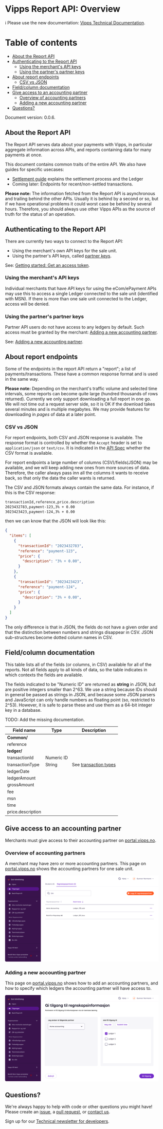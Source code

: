 <!-- START_METADATA
---
title: API Guide: Overview
sidebar_position: 5
---
END_METADATA -->

# Vipps Report API: Overview

<!-- START_COMMENT -->

ℹ️ Please use the new documentation:
[Vipps Technical Documentation](https://vippsas.github.io/vipps-developer-docs/).

<!-- END_COMMENT -->

<!-- START_TOC -->

# Table of contents

- [About the Report API](#about-the-report-api)
- [Authenticating to the Report API](#authenticating-to-the-report-api)
  - [Using the merchant's API keys](#using-the-merchants-api-keys)
  - [Using the partner's partner keys](#using-the-partners-partner-keys)
- [About report endpoints](#about-report-endpoints)
  - [CSV vs JSON](#csv-vs-json)
- [Field/column documentation](#fieldcolumn-documentation)
- [Give access to an accounting partner](#give-access-to-an-accounting-partner)
  - [Overview of accounting partners](#overview-of-accounting-partners)
  - [Adding a new accounting partner](#adding-a-new-accounting-partner)
- [Questions?](#questions)

<!-- END_TOC -->

Document version: 0.0.6.

## About the Report API

The Report API serves data about your payments with Vipps, in particular
aggregate information across APIs, and reports containing data for many
payments at once.

This document contains common traits of the entire API.
We also have guides for specific usecases:

* [Settlement guide](vipps-report-api-settlement-guide.md) explains the settlement process and the Ledger
* Coming later: Endpoints for recent/non-settled transactions.


**Please note:** The information fetched from the Report API is
asynchronous and trailing behind the other APIs. Usually it is behind
by a second or so, but if we have operational problems it could worst
case be behind by several hours. Therefore, you should always use other
Vipps APIs as the source of truth for the status of an operation.

## Authenticating to the Report API

There are currently two ways to connect to the Report API:
* Using the merchant's own API keys for the sale unit.
* Using the partner's API keys, called
  [partner keys](https://vippsas.github.io/vipps-developer-docs/docs/vipps-partner/#partner-keys).

See:
[Getting started: Get an access token](https://vippsas.github.io/vipps-developer-docs/docs/vipps-developers/vipps-getting-started#get-an-access-token).

### Using the merchant's API keys

Individual merchants that have API keys
for using the eCom/ePayment APIs may use this to access a single
Ledger connected to the sale unit (identified with MSN). If there
is more than one sale unit connected to the Ledger, access will be denied.

### Using the partner's partner keys

Partner API users do not have access to any ledgers by default. Such
access must be granted by the merchant:
[Adding a new accounting partner](#adding-a-new-accounting-partner).

See:
[Adding a new accounting partner](#adding-a-new-accounting-partner).


## About report endpoints

Some of the endpoints in the report API return a "report"; a list of
payments/transactions. These have a common response format and is
used in the same way.

**Please note:** Depending on the merchant's traffic volume and
selected time intervals, some reports can become quite large
(hundred thousands of rows returned). Currently we only support
downloading a full report in one go. We will not time out a
request server side, so it is OK if the download takes several
minutes and is multiple megabytes. We may provide features
for downloading in *pages* of data at a later point.


### CSV vs JSON

For report endpoints, both CSV and JSON response is available.
The response format is controlled by whether
the `Accept` header is set to `application/json` or `text/csv`.
It is indicated in the [API Spec](https://vippsas.github.io/vipps-report-api/)
whether the CSV format is available.

For report endpoints a large number of columns (CSV)/fields(JSON)
may be available, and we will keep adding new ones from more sources
of data. Therefore, the caller always pass inn all the columns it wants
to receive back, so that only the data the caller wants is returned.

The CSV and JSON formats always contain the same data. For instance,
if this is the CSV response:

```text
transactionId,reference,price.description
2023432783,payment-123,3% + 0.00
3023423423,payment-124,3% + 0.00
```

then we can know that the JSON will look like this:

```json
{
  "items": [
    {
      "transactionId": "2023432783",
      "reference": "payment-123",
      "price": {
        "description": "3% + 0.00",
      }
    },
    {
      "transactionId": "3023423423",
      "reference": "payment-124",
      "price": {
        "description": "3% + 0.00",
      }
    }
  ]
}
```

The only difference is that in JSON, the fields do not have a given
order and that the distinction between numbers and strings disappear in CSV.
JSON sub-structures become dotted column names in CSV.


## Field/column documentation

This table lists all of the fields (or columns, in CSV) available for
all of the reports. Not all fields apply to all kinds of data, so the
table indicates in which contexts the fields are available.

The fields indicated to be "Numeric ID" are returned as **string** in JSON,
but are positive integers smaller than 2^63.
We use a string because IDs should in general
be passed as strings in JSON, and because some JSON parsers and JavaScript
can only handle numbers as floating point (so, restricted to 2^53). However,
it is safe to parse these and use them as a 64-bit integer key in a database.

TODO: Add the missing documentation.

| Field name        | Type       | Description                                                                     |
|-------------------|------------|---------------------------------------------------------------------------------|
| **Common/**       |            |                                                                                 |
| reference         |            |                                                                                 |
| **ledger/**       |            |                                                                                 |
| transactionId     | Numeric ID |                                                                                 |
| transactionType   | String     | See [transaction types](vipps-report-api-settlement-guide.md#transaction-types) |
| ledgerDate        |            |                                                                                 |
| ledgerAmount      |            |                                                                                 |      
| grossAmount       |            |                                                                                 |  
| fee               |            |                                                                                 |
| msn               |            |                                                                                 |
| time              |            |                                                                                 |
| price.description |            |                                                                                 |

## Give access to an accounting partner

Merchants must give access to their accounting partner on
[portal.vipps.no](https://portal.vipps.no).

### Overview of accounting partners

A merchant may have zero or more accounting partners. This page on
[portal.vipps.no](https://portal.vipps.no)
shows the accounting partners for one sale unit.

![Overview over accounting-partners](./images/portal-regnskapspartnere-oversikt.png "Regnskapspartner oversikt")

### Adding a new accounting partner

This page on
[portal.vipps.no](https://portal.vipps.no)
shows how to add an accounting partners, and how to specify which ledgers the
accounting partner will have access to.

![Add a new accounting-partner](./images/portal-regnskapspartnere-legg-til.png "Regnskapspartner oversikt")

## Questions?

We're always happy to help with code or other questions you might have!
Please create an [issue](https://github.com/vippsas/vipps-ecom-api/issues),
a [pull request](https://github.com/vippsas/vipps-ecom-api/pulls),
or [contact us](https://github.com/vippsas/vipps-developers/blob/master/contact.md).

Sign up for our [Technical newsletter for developers](https://github.com/vippsas/vipps-developers/tree/master/newsletters).
